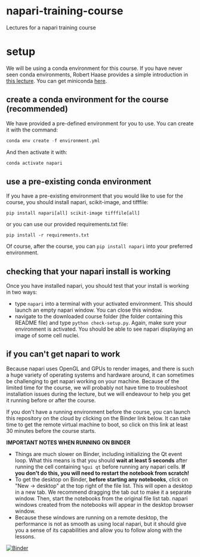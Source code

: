# napari-training-course

Lectures for a napari training course

# setup

We will be using a conda environment for this course. If you have never seen
conda environments, Robert Haase provides a simple introduction in [this
lecture](https://www.youtube.com/watch?v=MOEPe9TGBK0). You can get miniconda
[here](https://docs.conda.io/en/latest/miniconda.html).

## create a conda environment for the course (recommended)

We have provided a pre-defined environment for you to use. You can create it
with the command:

```python
conda env create -f environment.yml
```

And then activate it with:

```python
conda activate napari
```

## use a pre-existing conda environment

If you have a pre-existing environment that you would like to use for the
course, you should install napari, scikit-image, and tifffile:

```
pip install napari[all] scikit-image tifffile[all]
```

or you can use our provided requirements.txt file:

```
pip install -r requirements.txt
```

Of course, after the course, you can `pip install napari` into your preferred
environment.

## checking that your napari install is working

Once you have installed napari, you should test that your install is working in
two ways:

- type `napari` into a terminal with your activated environment. This should
  launch an empty napari window. You can close this window.
- navigate to the downloaded course folder (the folder containing this README
  file) and type `python check-setup.py`. Again, make sure your environment is
  activated. You should be able to see napari displaying an image of some
  cell nuclei.

## if you can't get napari to work

Because napari uses OpenGL and GPUs to render images, and there is such a huge
variety of operating systems and hardware around, it can sometimes be
challenging to get napari working on your machine. Because of the limited time
for the course, we will probably not have time to troubleshoot installation
issues during the lecture, but we will endeavour to help you get it running
before or after the course.

If you don't have a running environment before the course, you can launch this
repository on the cloud by clicking on the Binder link below. It can take time
to get the remote virtual machine to boot, so click on this link at least 30
minutes before the course starts.

**IMPORTANT NOTES WHEN RUNNING ON BINDER**

- Things are much slower on Binder, including initializing the Qt event loop.
  What this means is that you should **wait at least 5 seconds** after running
  the cell containing `%gui qt` before running any napari cells. **If you don't
  do this, you will need to restart the notebook from scratch!**
- To get the desktop on Binder, **before starting any notebooks**, click on
  "New → desktop" at the top right of the file list. This will open a desktop
  in a new tab. We recommend dragging the tab out to make it a separate window.
  Then, start the notebooks from the original file list tab. napari windows
  created from the notebooks will appear in the desktop browser window.
- Because these windows are running on a remote desktop, the performance is not
  as smooth as using local napari, but it should give you a sense of its
  capabilities and allow you to follow along with the lessons.

[![Binder](https://mybinder.org/badge_logo.svg)](https://mybinder.org/v2/gh/sofroniewn/napari-training-course/master)
